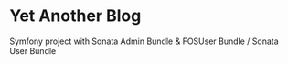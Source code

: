 Yet Another Blog
========================

Symfony project with Sonata Admin Bundle & FOSUser Bundle / Sonata User Bundle